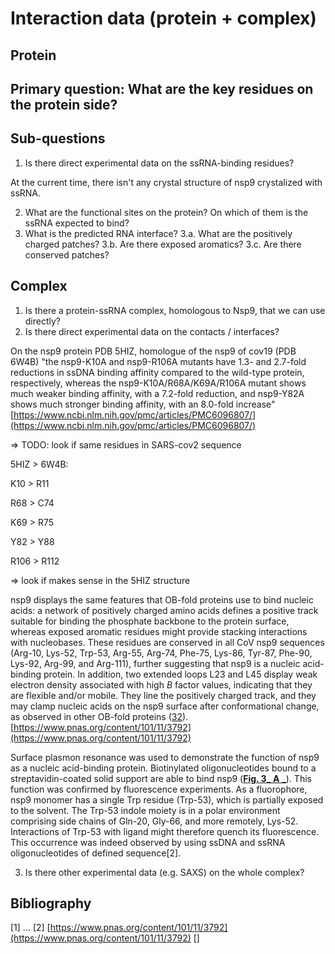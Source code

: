 # Interaction data (protein + complex)

## Protein

## Primary question: What are the key residues on the protein side?
## Sub-questions
1. Is there direct experimental data on the ssRNA-binding residues?

At the current time, there isn't any crystal structure of nsp9 crystalized with ssRNA.

2. What are the functional sites on the protein? On which of them is the ssRNA expected to bind?
3. What is the predicted RNA interface?
3.a. What are the positively charged patches?
3.b. Are there exposed aromatics?
3.c. Are there conserved patches?

## Complex
1. Is there a protein-ssRNA complex, homologous to Nsp9, that we can use directly?
2. Is there direct experimental data on the contacts / interfaces?

On the nsp9 protein PDB 5HIZ, homologue of the nsp9 of cov19 (PDB 6W4B)
&quot;the nsp9-K10A and nsp9-R106A mutants have 1.3- and 2.7-fold reductions in ssDNA binding affinity compared to the wild-type protein, respectively, whereas the nsp9-K10A/R68A/K69A/R106A mutant shows much weaker binding affinity, with a 7.2-fold reduction, and nsp9-Y82A shows much stronger binding affinity, with an 8.0-fold increase&quot;
[https://www.ncbi.nlm.nih.gov/pmc/articles/PMC6096807/](https://www.ncbi.nlm.nih.gov/pmc/articles/PMC6096807/)

=> TODO: look if same residues in SARS-cov2 sequence

5HIZ > 6W4B:

K10 > R11

R68 >  C74

K69 > R75

Y82 > Y88

R106 > R112

=> look if makes sense in the 5HIZ structure

nsp9 displays the same features that OB-fold proteins use to bind nucleic acids: a network of positively charged amino acids defines a positive track suitable for binding the phosphate backbone to the protein surface, whereas exposed aromatic residues might provide stacking interactions with nucleobases. These residues are conserved in all CoV nsp9 sequences (Arg-10, Lys-52, Trp-53, Arg-55, Arg-74, Phe-75, Lys-86, Tyr-87, Phe-90, Lys-92, Arg-99, and Arg-111), further suggesting that nsp9 is a nucleic acid-binding protein. In addition, two extended loops L23 and L45 display weak electron density associated with high _B_ factor values, indicating that they are flexible and/or mobile. They line the positively charged track, and they may clamp nucleic acids on the nsp9 surface after conformational change, as observed in other OB-fold proteins ([32](https://www.pnas.org/content/101/11/3792#ref-32)).
[https://www.pnas.org/content/101/11/3792](https://www.pnas.org/content/101/11/3792)

Surface plasmon resonance was used to demonstrate the function of nsp9 as a nucleic acid-binding protein. Biotinylated oligonucleotides bound to a streptavidin-coated solid support are able to bind nsp9 ([**Fig. 3**](https://www.pnas.org/content/101/11/3792#F3)[_ **A** _](https://www.pnas.org/content/101/11/3792#F3)). This function was confirmed by fluorescence experiments. As a fluorophore, nsp9 monomer has a single Trp residue (Trp-53), which is partially exposed to the solvent. The Trp-53 indole moiety is in a polar environment comprising side chains of Gln-20, Gly-66, and more remotely, Lys-52. Interactions of Trp-53 with ligand might therefore quench its fluorescence. This occurrence was indeed observed by using ssDNA and ssRNA oligonucleotides of defined sequence[2].

3. Is there other experimental data (e.g. SAXS) on the whole complex?

## Bibliography
[1] …
[2] [https://www.pnas.org/content/101/11/3792](https://www.pnas.org/content/101/11/3792)
[]
